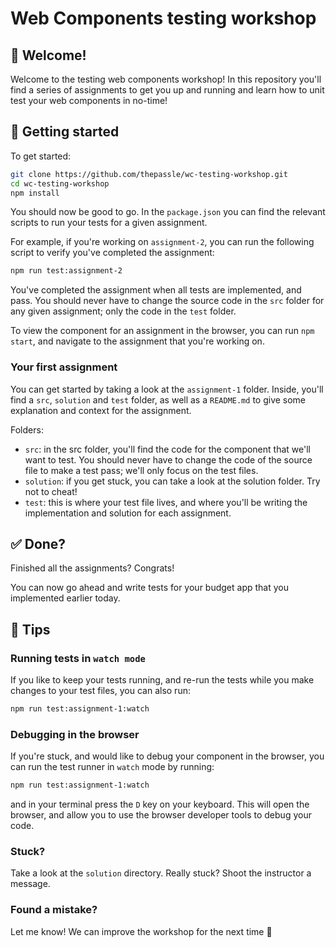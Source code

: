 # Web Components testing workshop

## 👋 Welcome!

Welcome to the testing web components workshop! In this repository you'll find a series of assignments to get you up and running and learn how to unit test your web components in no-time!

## 🚀 Getting started

To get started:

```bash
git clone https://github.com/thepassle/wc-testing-workshop.git
cd wc-testing-workshop
npm install
```

You should now be good to go. In the `package.json` you can find the relevant scripts to run your tests for a given assignment.

For example, if you're working on `assignment-2`, you can run the following script to verify you've completed the assignment:
```bash
npm run test:assignment-2
```

You've completed the assignment when all tests are implemented, and pass. You should never have to change the source code in the `src` folder for any given assignment; only the code in the `test` folder.

To view the component for an assignment in the browser, you can run `npm start`, and navigate to the assignment that you're working on.

### Your first assignment

You can get started by taking a look at the `assignment-1` folder. Inside, you'll find a `src`, `solution` and `test` folder, as well as a `README.md` to give some explanation and context for the assignment.

Folders:
- `src`: in the src folder, you'll find the code for the component that we'll want to test. You should never have to change the code of the source file to make a test pass; we'll only focus on the test files.
- `solution`: if you get stuck, you can take a look at the solution folder. Try not to cheat!
- `test`: this is where your test file lives, and where you'll be writing the implementation and solution for each assignment.

## ✅ Done?

Finished all the assignments? Congrats!

You can now go ahead and write tests for your budget app that you implemented earlier today.

## 📝 Tips

### Running tests in `watch mode`

If you like to keep your tests running, and re-run the tests while you make changes to your test files, you can also run:

```bash
npm run test:assignment-1:watch
```

### Debugging in the browser

If you're stuck, and would like to debug your component in the browser, you can run the test runner in `watch` mode by running:
```bash
npm run test:assignment-1:watch
```

and in your terminal press the `D` key on your keyboard. This will open the browser, and allow you to use the browser developer tools to debug your code.

### Stuck?

Take a look at the `solution` directory. Really stuck? Shoot the instructor a message.

### Found a mistake?

Let me know! We can improve the workshop for the next time 🙂